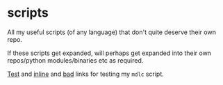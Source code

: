 # scripts

All my useful scripts (of any language) that don't quite deserve their own repo.

If these scripts get expanded, will perhaps get expanded into their own repos/python modules/binaries
etc as required.


[Test][test] and [inline](https://www.duckduckgo.com) and [bad](https://www.httpstat.us/404) links for testing my `mdlc` script.

  [test]: https://www.google.com

